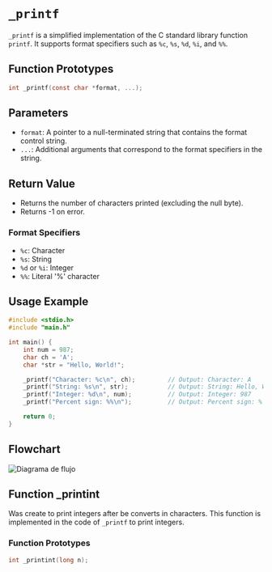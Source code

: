 # `_printf`

`_printf` is a simplified implementation of the C standard library function `printf`. It supports format specifiers such as `%c`, `%s`, `%d`, `%i`, and `%%`.

## Function Prototypes

```c
int _printf(const char *format, ...);
```

## Parameters

- `format`: A pointer to a null-terminated string that contains the format control string.
- `...`: Additional arguments that correspond to the format specifiers in the string.

## Return Value

* Returns the number of characters printed (excluding the null byte).
* Returns -1 on error.

### Format Specifiers

- `%c`: Character
- `%s`: String
- `%d` or `%i`: Integer
- `%%`: Literal '%' character

## Usage Example

```c
#include <stdio.h>
#include "main.h"

int main() {
    int num = 987;
    char ch = 'A';
    char *str = "Hello, World!";

    _printf("Character: %c\n", ch);         // Output: Character: A
    _printf("String: %s\n", str);           // Output: String: Hello, World!
    _printf("Integer: %d\n", num);          // Output: Integer: 987
    _printf("Percent sign: %%\n");          // Output: Percent sign: %

    return 0;
}
```
## Flowchart
![Diagrama de flujo](https://github.com/user-attachments/assets/b63618be-4739-421d-83b9-331859f0e210)

## Function _printint
Was create to print integers after be converts in characters.
This function is implemented in the code of `_printf` to print integers.

### Function Prototypes

```c
int _printint(long n);
```
